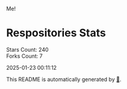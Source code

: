 Me!

# Respositories Stats
Stars Count: 240  
Forks Count: 7

2025-01-23 00:11:12  

This README is automatically generated by [🐰](https://github.com/rnitta/rnitta).
